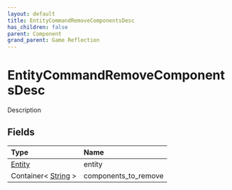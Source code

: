 ```yaml
---
layout: default
title: EntityCommandRemoveComponentsDesc
has_children: false
parent: Component
grand_parent: Game Reflection
---
```

# EntityCommandRemoveComponentsDesc
Description 

## Fields

| Type | Name |
|:----------|:--------------|
| [Entity](/riftbreaker-wiki/docs/game-reflection/classes/entity/) | entity |
| Container< [String](/riftbreaker-wiki/docs/game-reflection/components/string/) > | components_to_remove |

